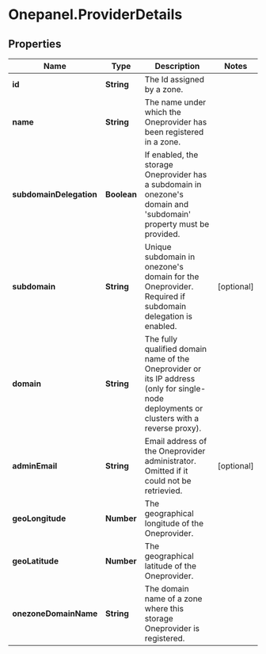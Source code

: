 # Onepanel.ProviderDetails

## Properties
Name | Type | Description | Notes
------------ | ------------- | ------------- | -------------
**id** | **String** | The Id assigned by a zone. | 
**name** | **String** | The name under which the Oneprovider has been registered in a zone. | 
**subdomainDelegation** | **Boolean** | If enabled, the storage Oneprovider has a subdomain in onezone&#39;s domain and &#39;subdomain&#39; property must be provided.  | 
**subdomain** | **String** | Unique subdomain in onezone&#39;s domain for the Oneprovider. Required if subdomain delegation is enabled.  | [optional] 
**domain** | **String** | The fully qualified domain name of the Oneprovider or its IP address (only for single-node deployments or clusters with a reverse proxy).  | 
**adminEmail** | **String** | Email address of the Oneprovider administrator. Omitted if it could not be retrievied. | [optional] 
**geoLongitude** | **Number** | The geographical longitude of the Oneprovider. | 
**geoLatitude** | **Number** | The geographical latitude of the Oneprovider. | 
**onezoneDomainName** | **String** | The domain name of a zone where this storage Oneprovider is registered. | 


